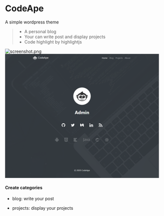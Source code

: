 # CodeApe

 A simple  wordpress theme

> - A personal blog
> - Your can write post and display projects
> - Code highlight by highlightjs

![screenshot.png](https://i.loli.net/2020/11/07/8sZ2KYIXzfErVgd.png)
![](https://github.com/aixinme/CodeApe/blob/main/images/screenshot/1.png)

#### Create categories

- blog: write your post

- projects: display your projects

